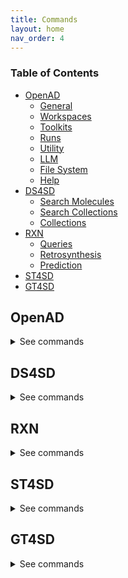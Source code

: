 ```yaml
---
title: Commands
layout: home
nav_order: 4
---
```


<!--

DO NOT EDIT
-----------
This file auto-generated.
To update it, see openad/docs/generate-docs.py

-->

### Table of Contents
- [OpenAD](#openad)
  - [General](#general)
  - [Workspaces](#workspaces)
  - [Toolkits](#toolkits)
  - [Runs](#runs)
  - [Utility](#utility)
  - [LLM](#llm)
  - [File System](#file-system)
  - [Help](#help)
- [DS4SD](#ds4sd)
  - [Search Molecules](#search-molecules)
  - [Search Collections](#search-collections)
  - [Collections](#collections)
- [RXN](#rxn)
  - [Queries](#queries)
  - [Retrosynthesis](#retrosynthesis)
  - [Prediction](#prediction)
- [ST4SD](#st4sd)
- [GT4SD](#gt4sd)

## OpenAD

<details markdown="block">
<summary>See commands</summary>

### General

`openad`{: .cmd }
Display the openad splash screen.<br><br>

`get status`{: .cmd }
Display the currently selected workspace and toolkit.<br><br>

`display history`{: .cmd }
Display the last 30 commands run in your current workspace.<br><br>

`clear sessions`{: .cmd }
Clear any other sessions that may be running.<br><br>

<br>

### Workspaces

`set workspace <workspace_name>`{: .cmd }
Change the current workspace.<br><br>

`get workspace [ <workspace_name> ]`{: .cmd }
Display details a workspace. When no workspace name is passed, details of your current workspace are displayed.<br><br>

`create workspace <workspace_name> [ description('<description>') on path '<path>' ]`{: .cmd }
Create a new workspace with an optional description and path.<br><br>

`remove workspace <workspace_name>`{: .cmd }
Remove a workspace from your registry. Note that this doesn't remove the workspace's directory.<br><br>

`list workspaces`{: .cmd }
Lists all your workspaces.<br><br>

<br>

### Toolkits

`ds4sd`{: .cmd }
Display the splash screen for the DS4SD toolkit.<br><br>

`rxn`{: .cmd }
Display the splash screen for the RXN toolkit.<br><br>

`st4sd`{: .cmd }
Display the splash screen for the ST4SD toolkit.<br><br>

`gt4sd`{: .cmd }
Display the splash screen for the GT4SD toolkit.<br><br>

`list toolkits`{: .cmd }
List all installed toolkits. To see all available toolkits, run `list all toolkits`.<br><br>

`list all toolkits`{: .cmd }
List all available toolkits.<br><br>

`add toolkit <toolkit_name>`{: .cmd }
Install a toolkit.<br><br>

`remove toolkit <toolkit_name>`{: .cmd }
Remove a toolkit from the registry.<br>

<b>Note:</b> This doesn't delete the toolkit code. If the toolkit is added again, a backup of the previous install is created in the toolkit directory at `~/.openad/toolkits`.<br><br>

`set context <toolkit_name> [ reset ]`{: .cmd }
Set your context to the chosen toolkit. By setting the context, the selected toolkit functions become available to you. The optional parameter `reset` can be used to reset your login information.<br><br>

`get context`{: .cmd }
Display the currently selected toolkit.<br><br>

`unset context`{: .cmd }
Exit your toolkit context. You will no longer have access to toolkit-specific functions.<br><br>

<br>

### Runs

`create run`{: .cmd }
Start recording a run.<br><br>

`save run as <run_name>`{: .cmd }
Stop recording a run and save it.<br><br>

`run <run_name>`{: .cmd }
Execute a previously recorded run. This will execute every command and continue regardless of any failures.<br><br>

`list runs`{: .cmd }
List all runs saved in the current workspace.<br><br>

`display run <run_name>`{: .cmd }
Display the commands stored in a certain run.<br><br>

<br>

### Utility

`display data '<csv_filename>'`{: .cmd }
Display data from a csv file.<br><br>

`-> result save [as '<csv_filename>']`{: .cmd }
Save table data to csv file.<br><br>

`-> result open`{: .cmd }
Explore table data in the browser.<br><br>

`-> result edit`{: .cmd }
Edit table data in the browser.<br><br>

`-> result copy`{: .cmd }
Copy table data to clipboard, formatted for spreadheet.<br><br>

`-> result display`{: .cmd }
Display the result in the CLI.<br><br>

`edit config '<json_config_file>' [ schema '<schema_file>']`{: .cmd }
Edit any JSON file in your workspace directly from the CLI. If a schema is specified, it will be used for validation and documentation.<br><br>

`show molecules using ( file '<mols_file>' | dataframe <dataframe> ) [ save as '<sdf_or_csv_filename>' | as molsobject ]`{: .cmd }
Launch the molecule viewer to examine and select molecules from a SMILES sdf/csv dataset.<br>

Examples:<br>
- `show molecules using file 'base_molecules.sdf' as molsobject`<br>
- `show molecules using dataframe my_dataframe save as 'selection.sdf'`<br><br>

<br>

### LLM

`tell me <how to do xyz>`{: .cmd }
Ask your AI assistant how to do anything in OpenAD.<br><br>

`set llm  <language_model_name>`{: .cmd }
Set the target language model name for the `tell me` command.<br><br>

`clear llm auth`{: .cmd }
Clear the language model's authentication file.<br><br>

<br>

### File System

`list files`{: .cmd }
List all files in your current workspace.<br><br>

`import from '<external_source_file>' to '<workspace_file>'`{: .cmd }
Import a file from outside OpenAD into your current workspace.<br><br>

`export from '<workspace_file>' to '<external_file>'`{: .cmd }
Export a file from your current workspace to anywhere on your hard drive.<br><br>

`copy file '<workspace_file>' to '<other_workspace_name>'`{: .cmd }
Export a file from your current workspace to another workspace.<br><br>

`remove '<filename>'`{: .cmd }
Remove a file from your current workspace.<br><br>

<br>

### Help

`intro`{: .cmd }
Display an introduction to the OpenAD CLI.<br><br>

`docs`{: .cmd }
Open the documentation webpage.<br><br>

`?`{: .cmd }
List all available commands.<br><br>

`? <soft>[...] --> List all commands containing "..."</soft>`{: .cmd }
<br>

`<soft>[...]</soft> ? <soft>--> List all commands starting with "..."</soft>`{: .cmd }
<br>

<br>

</details>

## DS4SD


<details markdown="block">
<summary>See commands</summary>

### Search Molecules

`search for patents containing molecule '<smiles>' | '<inchi>' | '<inchi_key>' [ save as '<csv_filename>' ]`{: .cmd }
Search for mentions of a specified molecules in registered patents. The queried molecule can be described as a SMILES string, InChI or InChiKey.<br>

Use the `save as` clause to save the results as a csv file in your current workspace.<br>

Example:<br>
`search for patents containing molecule 'CC(C)(c1ccccn1)C(CC(=O)O)Nc1nc(-c2c[nH]c3ncc(Cl)cc23)c(C#N)cc1F'`<br><br>

`search for similar molecules to '<smiles>' [ save as '<csv_filename>' ]`{: .cmd }
Search for molecules that are similar to the provided molecule or molecule substructure as provided in the `<smiles_string>`.<br>

Use the `save as` clause to save the results as a csv file in your current workspace.<br>

Example:<br>
`search for similar molecules to 'C1(C(=C)C([O-])C1C)=O'`<br><br>

`search for molecules in patents from list ['<patent1>', '<patent2>', ...] | dataframe <dataframe_name> | file '<csv_filename>' [ save as '<csv_filename>' ]`{: .cmd }
Search for molecules mentioned in a defined list of patents. When sourcing patents from a CSV or DataFrame, there must be column named "PATENT ID" or "patent id".<br>

Use the `save as` clause to save the results as a csv file in your current workspace.<br>

Example:<br>
`search for molecules in patents from list ['CN108473493B','US20190023713A1']`<br><br>

`search for substructure instances of '<smiles>' [ save as '<csv_filename>' ]`{: .cmd }
Search for molecules by substructure, as defined by the `<smiles_string>`.<br>

Use the `save as` clause to save the results as a csv file in your current workspace.<br>

Example:<br>
`search for substructure instances of 'C1(C(=C)C([O-])C1C)=O' save as 'my_mol'`<br><br>

<br>

### Search Collections

`search collection '<collection_name_or_key>' for '<search_string>' [ using (page_size=<int> system_id=<system_id> edit_distance=<integer> display_first=<integer>) ] show (data | docs) [ estimate only | return as data | save as '<csv_filename>' ]`{: .cmd }
Performs a document search of the Deep Search repository based on a given collection. The required `using` clause specifies the collection to search. Use `estimate only` to return only the potential number of hits.<br>

Parameters:<br>
- `<collection_name_or_key>` The name or index key for a collection. Use the command `display all collections` to list available collections.<br>
- `<search_string>` The search string for the search.<br>

The `<search_string>` supports elastic search string query syntax:<br>
- `+` Signifies AND operation.<br>
- `|` Signifies OR operation.<br>
- `-` Negates a single token.<br>
- `\"` Wraps a number of tokens to signify a phrase for searching.<br>
- `*` At the end of a term -> signifies a prefix query<br>
- `(` & `)` Signifies precedence<br>
- `~N` After a word -> signifies edit distance (fuzziness)<br>
- `~N` After a phrase -> signifies slop amount<br>

Options for the `using` clause:<br>
  > **Note:** The `using` clause requires all enclosed parameters to be defined in the same order as listed below.<br>

- `page_size=<integer>` Result pagination, the default is None.<br>
- `system_id=<system_id>` System cluster id, the default is 'default'.<br>
- `edit_distance=<integer>` (0-5) Sets the search word span criteria for key words for document searches, the default is 5. When set to 0, no snippets will be be returned.<br>
- `display_first=<integer>` When set, the displayed result set will be truncated at the given number.<br>

Clauses:<br>
- `show (data | docs)`:<br>
    - `data` Display structured data from within the documents.<br>
    - `docs` Display document context and preview snippet.<br>
    Both can be combined in a single command, e.g. `show (data docs)`<br>
- `estimate only` Determine the potential number of hits.<br>
- `return as data` For Notebook or API mode. Removes all styling from the Pandas DataFrame, ready for further processing.<br>

Examples:<br>
- Look for documents that contain discussions on power conversion efficiency:<br>
`search collection 'arxiv-abstract' for 'ide(\"power conversion efficiency\" OR PCE) AND organ*' using ( edit_distance=20 system_id=default) show (docs)`<br>

- Search the PubChem archive for 'Ibuprofen' and display related molecules' data:<br>
`search collection 'pubchem' for 'Ibuprofen' show (data)`<br>

- Search for patents which mention a specific smiles molecule:<br>
`search collection 'patent-uspto' for '\"smiles#ccc(coc(=o)cs)(c(=o)c(=o)cs)c(=o)c(=o)cs\"' show (data)`<br><br>

`display collection matches for '<search_string>' [ save as '<csv_filename>' ]`{: .cmd }
Search all collections for documents that contain a given Deep Search `<search_string>`. This is useful when narrowing down document collection(s) for subsequent search. You can use the `<index_key>` from the returned table in your next search.<br>

Use the `save as` clause to save the results as a csv file in your current workspace.<br>

Example:<br>
`display collection matches for 'Ibuprofen'`<br><br>

<br>

### Collections

`display collections for domain '<domain_name>'`{: .cmd }
Display the available collections in a given Deep Search domain.<br>

Use the command `display all collections` to find available domains.<br>

Example:<br>
`display collections for domain 'Business Insights'`<br><br>

`display all collections [ save as '<csv_filename>' ]`{: .cmd }
Display all available collections in Deep Search.<br>

Use the `save as` clause to save the results as a csv file in your current workspace.<br><br>

`display collections in domains from list <list_of_domains> [ save as '<csv_filename>' ]`{: .cmd }
Display collections that belong to the listed domains.<br>

Use the `save as` clause to save the results as a csv file in your current workspace.<br>

Use the command `display all collections` to find available domains.<br>

Example:<br>
`display collections in domains from list ['Scientific Literature']`<br><br>

`display collection details '<collection_name_or_key>'`{: .cmd }
Display the details for a specified collection. You can specify a collection by its name or key.<br>

Use the command `display all collections` to list available collections.<br>

Example:<br>
`display collection details 'Patents from USPTO'`<br><br>

<br>

</details>

## RXN


<details markdown="block">
<summary>See commands</summary>

### Queries

`list rxn models`{: .cmd }
lists current rxn AI Models available to the user<br><br>

<br>

### Retrosynthesis

`predict retrosynthesis '<smiles>' [ using (option1=<value> option2=<value>) ]`{: .cmd }
Perform a retrosynthesis route prediction on a molecule.<br>

Options for the optional `using` clause:<br>
- `availability_pricing_threshold=<int>` Maximum price in USD per g/ml of compounds. Default: no threshold.<br>
- `available_smiles='<smiles>.<smiles>.<smiles>'` List of molecules available as precursors, delimited with a period.<br>
- `exclude_smiles='<smiles>.<smiles>.<smiles>'` List of molecules to exlude from the set of precursors, delimited with a period.<br>
- `exclude_substructures='<smiles>.<smiles>.<smiles>'` List of substructures to excludefrom the set of precursors, delimited with a period.<br>
- `exclude_target_molecule=<boolean>` Excluded target molecule. The default is True<br>
- `fap=<float>` Every retrosynthetic step is evaluated with the FAP, and is only retained when forward confidence is greater than the FAP value. The default is 0.6.<br>
- `max_steps=<int>` The maximum number steps in the results. The default is 3.<br>
- `nbeams=<int>` The maximum number of beams exploring the hypertree. The default is 10.<br>
- `pruning_steps=<int>` The number of steps to prune a hypertree. The default is 2.<br>
- `ai_model='<model_name>'` What model to use. Use the command `list rxn models` to list all available models. The default is '2020-07-01'.<br>

Example:<br>
`predict retrosynthesis 'BrCCc1cccc2c(Br)c3ccccc3cc12' using (max_steps=3)`<br><br>

`interpret recipe '<recipe_paragraph>' | '<txt_filename>'`{: .cmd }
Build a ordered list of actions interpreted from a provided text-based recipe. The recipe can be provided as a string or as a text file from your current workspace.<br>

Examples:<br>
- `interpret recipe 'my_recipe.txt'`<br>
- `interpret recipe 'A solution of ((1S,2S)-1-{[(methoxymethyl-biphenyl-4-yl)-(2-pyridin-2-yl-cyclopropanecarbonyl)-amino]-methyl}-2-methyl-butyl)-carbamic acid tert-butyl ester (25 mg, 0.045 mmol) and dichloromethane (4 mL) was treated with a solution of HCl in dioxane (4 N, 0.5 mL) and the resulting reaction mixture was maintained at room temperature for 12 h. The reaction was then concentrated to dryness to afford (1R,2R)-2-pyridin-2-yl-cyclopropanecarboxylic acid ((2S,3S)-2-amino-3-methylpentyl)-(methoxymethyl-biphenyl-4-yl)-amide (18 mg, 95% yield) as a white solid.'`<br><br>

<br>

### Prediction

`predict reaction in batch from dataframe <dataframe_name> | file '<csv_filename>' | list '<smiles>.<smiles>'  [ using (ai_model='<ai_model>') ] [ use_saved ]`{: .cmd }
Run a batch of reaction predictions. The provided list of reactions can be specified as a DataFrame, a CSV file from your current workspace or a list of strings. When proving a DataFrame or CSV file, we will look for the "reactions" column.<br>

Reactions are defined by combining two SMILES strings delimited by a period. For example: `'BrBr.c1ccc2cc3ccccc3cc2c1'`<br>

Options for the optional `using` clause:<br>
- `ai_model='<model_name>'` What model to use. Use the command `list rxn models` to list all available models. The default is '2020-07-01'.<br>

You can reuse previously generated results by appending the optional `use_saved` clause. This will reuse the results of a previously run command with the same parameters, if available.<br>

Examples:<br>
- `predict reaction in batch from list ['BrBr.c1ccc2cc3ccccc3cc2c1CCO' , 'BrBr.c1ccc2cc3ccccc3cc2c1']`<br>
- `predict reaction in batch from list ['BrBr.c1ccc2cc3ccccc3cc2c1CCO' , 'BrBr.c1ccc2cc3ccccc3cc2c1'] use_saved`<br><br>

`predict reaction '<smiles>.<smiles>' [ using (ai_model='<ai_model>') ] [ use_saved ]`{: .cmd }
Predict the reaction between two molecules.<br>

Reactions are defined by combining two SMILES strings delimited by a period. For example: `'BrBr.c1ccc2cc3ccccc3cc2c1'`<br>

Options for the optional `using` clause:<br>
- `ai_model='<model_name>'` What model to use. Use the command `list rxn models` to list all available models. The default is '2020-07-01'.<br>

You can reuse previously generated results by appending the optional `use_saved` clause. This will reuse the results of a previously run command with the same parameters, if available.<br>

Examples:<br>
- `predict reaction 'BrBr.c1ccc2cc3ccccc3cc2c1CCO'`<br>
- `predict reaction 'BrBr.c1ccc2cc3ccccc3cc2c1CCO' use_saved`<br><br>

`predict reaction topn in batch from dataframe <dataframe_name> | file '<csv_filename>' | list ['<smiles>.<smiles>','<smiles>.<smiles>'] [ using (topn=<integer> ai_model='<ai_model>') ] [ use_saved ]`{: .cmd }
Run a batch of reaction predictions for topn. The provided list of reactions can be specified as a DataFrame, a CSV file from your current workspace or a list of strings. When proving a DataFrame or CSV file, we will look for the "reactions" column.<br>

Reactions are defined by combining two SMILES strings delimited by a period. For example: `'BrBr.c1ccc2cc3ccccc3cc2c1'`<br>

Options for the optional `using` clause:<br>
- `ai_model='<model_name>'` What model to use. Use the command `list rxn models` to list all available models. The default is '2020-07-01'.<br>
- `topn=<integer>` Defined the number of results being returned. The default value is 3.<br>

You can reuse previously generated results by appending the optional `use_saved` clause. This will reuse the results of a previously run command with the same parameters, if available.<br>

Examples:<br>
- `predict reaction topn in batch from list ['BrBr.c1ccc2cc3ccccc3cc2c1CCO' , 'BrBr.c1ccc2cc3ccccc3cc2c1']`<br>
- `predict reaction topn in batch from list ['BrBr.c1ccc2cc3ccccc3cc2c1CCO' , 'BrBr.c1ccc2cc3ccccc3cc2c1'] using (topn=6)`<br>
- `predict reaction topn in batch from list ['BrBr.c1ccc2cc3ccccc3cc2c1CCO' , 'BrBr.c1ccc2cc3ccccc3cc2c1'] use_saved `<br><br>

<br>

</details>

## ST4SD


<details markdown="block">
<summary>See commands</summary>

</details>

## GT4SD


<details markdown="block">
<summary>See commands</summary>

</details>
